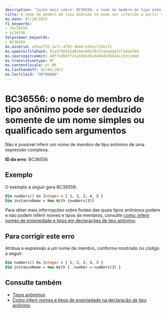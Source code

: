 ```yaml
---
description: 'Saiba mais sobre: BC36556: o nome do membro de tipo anônimo pode ser inferido somente de um nome simples ou qualificado sem argumentos'
title: O nome do membro de tipo anônimo só pode ser inferido a partir de um nome simples ou qualificado sem argumentos
ms.date: 07/20/2015
f1_keywords:
- vbc36556
- bc36556
helpviewer_keywords:
- BC36556
ms.assetid: e3ba1f33-3a71-4f03-9b04-ed5ec17de17c
ms.openlocfilehash: 91a5f981b5d8164c60a78c57ada6e8f2fa4ae78d
ms.sourcegitcommit: ddf7edb67715a5b9a45e3dd44536dabc153c1de0
ms.translationtype: MT
ms.contentlocale: pt-BR
ms.lasthandoff: 02/06/2021
ms.locfileid: "99796880"
---
```

# <a name="bc36556-anonymous-type-member-name-can-be-inferred-only-from-a-simple-or-qualified-name-with-no-arguments"></a>BC36556: o nome do membro de tipo anônimo pode ser deduzido somente de um nome simples ou qualificado sem argumentos

Não é possível inferir um nome de membro de tipo anônimo de uma expressão complexa.

**ID do erro:** BC36556

## <a name="example"></a>Exemplo

O exemplo a seguir gera BC36556:

```vb
Dim numbers() As Integer = { 1, 2, 3, 4, 5 }
Dim instanceName = New With {numbers(3)}
```

Para obter mais informações sobre fontes das quais tipos anônimos podem e não podem inferir nomes e tipos de membros, consulte [como: inferir nomes de propriedade e tipos em declarações de tipo anônimo](../../programming-guide/language-features/objects-and-classes/how-to-infer-property-names-and-types-in-anonymous-type-declarations.md).

## <a name="to-correct-this-error"></a>Para corrigir este erro

Atribua a expressão a um nome de membro, conforme mostrado no código a seguir:

```vb
Dim numbers() As Integer = { 1, 2, 3, 4, 5 }
Dim instanceName = New With { .number = numbers(3) }
```

## <a name="see-also"></a>Consulte também

- [Tipos anônimos](../../programming-guide/language-features/objects-and-classes/anonymous-types.md)
- [Como inferir nomes e tipos de propriedade na declaração de tipo anônimo](../../programming-guide/language-features/objects-and-classes/how-to-infer-property-names-and-types-in-anonymous-type-declarations.md)

